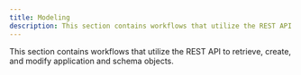 ```yaml
---
title: Modeling
description: This section contains workflows that utilize the REST API to retrieve, create, and modify objects.
---
```


This section contains workflows that utilize the REST API to retrieve, create, and modify application and schema objects.
